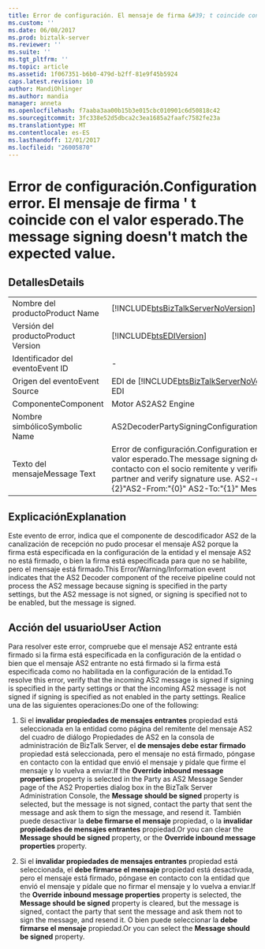 ```yaml
---
title: Error de configuración. El mensaje de firma &#39; t coincide con el valor esperado. | Microsoft Docs
ms.custom: ''
ms.date: 06/08/2017
ms.prod: biztalk-server
ms.reviewer: ''
ms.suite: ''
ms.tgt_pltfrm: ''
ms.topic: article
ms.assetid: 1f067351-b6b0-479d-b2ff-81e9f45b5924
caps.latest.revision: 10
author: MandiOhlinger
ms.author: mandia
manager: anneta
ms.openlocfilehash: f7aaba3aa00b15b3e015cbc010901c6d50818c42
ms.sourcegitcommit: 3fc338e52d5dbca2c3ea1685a2faafc7582fe23a
ms.translationtype: MT
ms.contentlocale: es-ES
ms.lasthandoff: 12/01/2017
ms.locfileid: "26005870"
---
```

# <a name="configuration-error-the-message-signing-doesn39t-match-the-expected-value"></a><span data-ttu-id="0ffb0-104">Error de configuración.</span><span class="sxs-lookup"><span data-stu-id="0ffb0-104">Configuration error.</span></span> <span data-ttu-id="0ffb0-105">El mensaje de firma &#39; t coincide con el valor esperado.</span><span class="sxs-lookup"><span data-stu-id="0ffb0-105">The message signing doesn&#39;t match the expected value.</span></span>
## <a name="details"></a><span data-ttu-id="0ffb0-106">Detalles</span><span class="sxs-lookup"><span data-stu-id="0ffb0-106">Details</span></span>  
  
|||  
|-|-|  
|<span data-ttu-id="0ffb0-107">Nombre del producto</span><span class="sxs-lookup"><span data-stu-id="0ffb0-107">Product Name</span></span>|[!INCLUDE[btsBizTalkServerNoVersion](../includes/btsbiztalkservernoversion-md.md)]|  
|<span data-ttu-id="0ffb0-108">Versión del producto</span><span class="sxs-lookup"><span data-stu-id="0ffb0-108">Product Version</span></span>|[!INCLUDE[btsEDIVersion](../includes/btsediversion-md.md)]|  
|<span data-ttu-id="0ffb0-109">Identificador del evento</span><span class="sxs-lookup"><span data-stu-id="0ffb0-109">Event ID</span></span>|-|  
|<span data-ttu-id="0ffb0-110">Origen del evento</span><span class="sxs-lookup"><span data-stu-id="0ffb0-110">Event Source</span></span>|<span data-ttu-id="0ffb0-111">EDI de [!INCLUDE[btsBizTalkServerNoVersion](../includes/btsbiztalkservernoversion-md.md)]</span><span class="sxs-lookup"><span data-stu-id="0ffb0-111">[!INCLUDE[btsBizTalkServerNoVersion](../includes/btsbiztalkservernoversion-md.md)] EDI</span></span>|  
|<span data-ttu-id="0ffb0-112">Componente</span><span class="sxs-lookup"><span data-stu-id="0ffb0-112">Component</span></span>|<span data-ttu-id="0ffb0-113">Motor AS2</span><span class="sxs-lookup"><span data-stu-id="0ffb0-113">AS2 Engine</span></span>|  
|<span data-ttu-id="0ffb0-114">Nombre simbólico</span><span class="sxs-lookup"><span data-stu-id="0ffb0-114">Symbolic Name</span></span>|<span data-ttu-id="0ffb0-115">AS2DecoderPartySigningConfigurationError</span><span class="sxs-lookup"><span data-stu-id="0ffb0-115">AS2DecoderPartySigningConfigurationError</span></span>|  
|<span data-ttu-id="0ffb0-116">Texto del mensaje</span><span class="sxs-lookup"><span data-stu-id="0ffb0-116">Message Text</span></span>|<span data-ttu-id="0ffb0-117">Error de configuración.</span><span class="sxs-lookup"><span data-stu-id="0ffb0-117">Configuration error.</span></span> <span data-ttu-id="0ffb0-118">La firma del mensaje no coincide con el valor esperado.</span><span class="sxs-lookup"><span data-stu-id="0ffb0-118">The message signing doesn't match the expected value.</span></span> <span data-ttu-id="0ffb0-119">Póngase en contacto con el socio remitente y verifique el uso de la firma.</span><span class="sxs-lookup"><span data-stu-id="0ffb0-119">Contact the sending partner and verify signature use.</span></span> <span data-ttu-id="0ffb0-120">AS2-de: "{0}" AS2-para: "\ {1\\}" MessageID: "\ {2\}"</span><span class="sxs-lookup"><span data-stu-id="0ffb0-120">AS2-From:"{0}" AS2-To:"{1}" MessageID:"{2}"</span></span>|  
  
## <a name="explanation"></a><span data-ttu-id="0ffb0-121">Explicación</span><span class="sxs-lookup"><span data-stu-id="0ffb0-121">Explanation</span></span>  
 <span data-ttu-id="0ffb0-122">Este evento de error,  indica que el componente de descodificador AS2 de la canalización de recepción no pudo procesar el mensaje AS2 porque la firma está especificada en la configuración de la entidad y el mensaje AS2 no está firmado, o bien la firma está especificada para que no se habilite, pero el mensaje está firmado.</span><span class="sxs-lookup"><span data-stu-id="0ffb0-122">This Error/Warning/Information event indicates that the AS2 Decoder component of the receive pipeline could not process the AS2 message because signing is specified in the party settings, but the AS2 message is not signed, or signing is specified not to be enabled, but the message is signed.</span></span>  
  
## <a name="user-action"></a><span data-ttu-id="0ffb0-123">Acción del usuario</span><span class="sxs-lookup"><span data-stu-id="0ffb0-123">User Action</span></span>  
 <span data-ttu-id="0ffb0-124">Para resolver este error, compruebe que el mensaje AS2 entrante está firmado si la firma está especificada en la configuración de la entidad o bien que el mensaje AS2 entrante no está firmado si la firma está especificada como no habilitada en la configuración de la entidad.</span><span class="sxs-lookup"><span data-stu-id="0ffb0-124">To resolve this error, verify that the incoming AS2 message is signed if signing is specified in the party settings or that the incoming AS2 message is not signed if signing is specified as not enabled in the party settings.</span></span> <span data-ttu-id="0ffb0-125">Realice una de las siguientes operaciones:</span><span class="sxs-lookup"><span data-stu-id="0ffb0-125">Do one of the following:</span></span>  
  
1.  <span data-ttu-id="0ffb0-126">Si el **invalidar propiedades de mensajes entrantes** propiedad está seleccionada en la entidad como página del remitente del mensaje AS2 del cuadro de diálogo Propiedades de AS2 en la consola de administración de BizTalk Server, el **de mensajes debe estar firmado** propiedad está seleccionada, pero el mensaje no está firmado, póngase en contacto con la entidad que envió el mensaje y pídale que firme el mensaje y lo vuelva a enviar.</span><span class="sxs-lookup"><span data-stu-id="0ffb0-126">If the **Override inbound message properties** property is selected in the Party as AS2 Message Sender page of the AS2 Properties dialog box in the BizTalk Server Administration Console, the **Message should be signed** property is selected, but the message is not signed, contact the party that sent the message and ask them to sign the message, and resend it.</span></span> <span data-ttu-id="0ffb0-127">También puede desactivar la **debe firmarse el mensaje** propiedad, o la **invalidar propiedades de mensajes entrantes** propiedad.</span><span class="sxs-lookup"><span data-stu-id="0ffb0-127">Or you can clear the **Message should be signed** property, or the **Override inbound message properties** property.</span></span>  
  
2.  <span data-ttu-id="0ffb0-128">Si el **invalidar propiedades de mensajes entrantes** propiedad está seleccionada, el **debe firmarse el mensaje** propiedad está desactivada, pero el mensaje está firmado, póngase en contacto con la entidad que envió el mensaje y pídale que no firmar el mensaje y lo vuelva a enviar.</span><span class="sxs-lookup"><span data-stu-id="0ffb0-128">If the **Override inbound message properties** property is selected, the **Message should be signed** property is cleared, but the message is signed, contact the party that sent the message and ask them not to sign the message, and resend it.</span></span> <span data-ttu-id="0ffb0-129">O bien puede seleccionar la **debe firmarse el mensaje** propiedad.</span><span class="sxs-lookup"><span data-stu-id="0ffb0-129">Or you can select the **Message should be signed** property.</span></span>